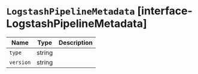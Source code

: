 # `LogstashPipelineMetadata` [interface-LogstashPipelineMetadata]

| Name | Type | Description |
| - | - | - |
| `type` | string | &nbsp; |
| `version` | string | &nbsp; |
